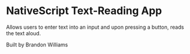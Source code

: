 # NativeScript Text-Reading App

Allows users to enter text into an input and upon pressing a button, reads the text aloud.

Built by Brandon Williams
